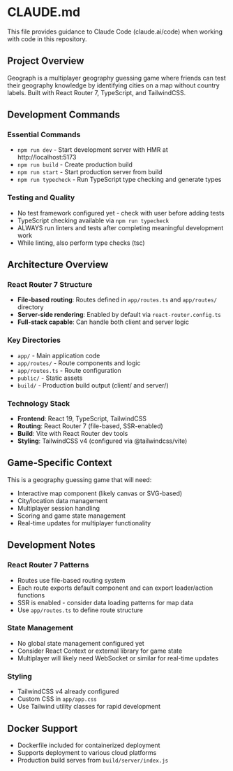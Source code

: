 # CLAUDE.md

This file provides guidance to Claude Code (claude.ai/code) when working with code in this repository.

## Project Overview

Geograph is a multiplayer geography guessing game where friends can test their geography knowledge by identifying cities on a map without country labels. Built with React Router 7, TypeScript, and TailwindCSS.

## Development Commands

### Essential Commands

- `npm run dev` - Start development server with HMR at http://localhost:5173
- `npm run build` - Create production build
- `npm run start` - Start production server from build
- `npm run typecheck` - Run TypeScript type checking and generate types

### Testing and Quality

- No test framework configured yet - check with user before adding tests
- TypeScript checking available via `npm run typecheck`
- ALWAYS run linters and tests after completing meaningful development work
- While linting, also perform type checks (tsc)

## Architecture Overview

### React Router 7 Structure

- **File-based routing**: Routes defined in `app/routes.ts` and `app/routes/` directory
- **Server-side rendering**: Enabled by default via `react-router.config.ts`
- **Full-stack capable**: Can handle both client and server logic

### Key Directories

- `app/` - Main application code
- `app/routes/` - Route components and logic
- `app/routes.ts` - Route configuration
- `public/` - Static assets
- `build/` - Production build output (client/ and server/)

### Technology Stack

- **Frontend**: React 19, TypeScript, TailwindCSS
- **Routing**: React Router 7 (file-based, SSR-enabled)
- **Build**: Vite with React Router dev tools
- **Styling**: TailwindCSS v4 (configured via @tailwindcss/vite)

## Game-Specific Context

This is a geography guessing game that will need:

- Interactive map component (likely canvas or SVG-based)
- City/location data management
- Multiplayer session handling
- Scoring and game state management
- Real-time updates for multiplayer functionality

## Development Notes

### React Router 7 Patterns

- Routes use file-based routing system
- Each route exports default component and can export loader/action functions
- SSR is enabled - consider data loading patterns for map data
- Use `app/routes.ts` to define route structure

### State Management

- No global state management configured yet
- Consider React Context or external library for game state
- Multiplayer will likely need WebSocket or similar for real-time updates

### Styling

- TailwindCSS v4 already configured
- Custom CSS in `app/app.css`
- Use Tailwind utility classes for rapid development

## Docker Support

- Dockerfile included for containerized deployment
- Supports deployment to various cloud platforms
- Production build serves from `build/server/index.js`
